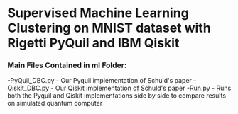 # Supervised Machine Learning Clustering on MNIST dataset with Rigetti PyQuil and IBM Qiskit

### Main Files Contained in ml Folder:

-PyQuil_DBC.py - Our Pyquil implementation of Schuld's paper
-Qiskit_DBC.py - Our Qiskit implementation of Schuld's paper
-Run.py - Runs both the Pyquil and Qiskit implementations side by side to compare results on simulated quantum computer



